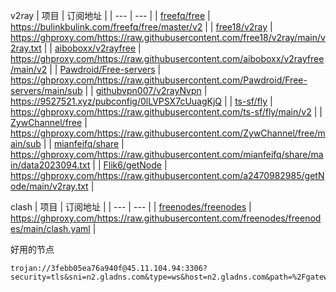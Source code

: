 v2ray
| 项目 | 订阅地址 |
| --- | --- |
| [freefq/free](https://github.com/freefq/free) | https://bulinkbulink.com/freefq/free/master/v2 |
| [free18/v2ray](https://github.com/free18/v2ray) | https://ghproxy.com/https://raw.githubusercontent.com/free18/v2ray/main/v2ray.txt |
| [aiboboxx/v2rayfree](https://github.com/aiboboxx/v2rayfree) | https://ghproxy.com/https://raw.githubusercontent.com/aiboboxx/v2rayfree/main/v2 |
| [Pawdroid/Free-servers](https://github.com/Pawdroid/Free-servers) | https://ghproxy.com/https://raw.githubusercontent.com/Pawdroid/Free-servers/main/sub |
| [githubvpn007/v2rayNvpn](https://github.com/githubvpn007/v2rayNvpn) | https://9527521.xyz/pubconfig/0lLVPSX7cUuagKjQ |
| [ts-sf/fly](https://github.com/ts-sf/fly) | https://ghproxy.com/https://raw.githubusercontent.com/ts-sf/fly/main/v2 |
| [ZywChannel/free](https://github.com/ZywChannel/free) | https://ghproxy.com/https://raw.githubusercontent.com/ZywChannel/free/main/sub |
| [mianfeifq/share](https://github.com/mianfeifq/share) | https://ghproxy.com/https://raw.githubusercontent.com/mianfeifq/share/main/data2023094.txt |
| [Flik6/getNode](https://github.com/Flik6/getNode) | https://ghproxy.com/https://raw.githubusercontent.com/a2470982985/getNode/main/v2ray.txt |


clash
| 项目 | 订阅地址 |
| --- | --- |
| [freenodes/freenodes](https://github.com/freenodes/freenodes) | https://ghproxy.com/https://raw.githubusercontent.com/freenodes/freenodes/main/clash.yaml |


好用的节点
```
trojan://3febb05ea76a940f@45.11.104.94:3306?security=tls&sni=n2.gladns.com&type=ws&host=n2.gladns.com&path=%2Fgateway%2Fconnect#HK_speednode_0040
```
